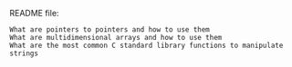 README file:

    What are pointers to pointers and how to use them
    What are multidimensional arrays and how to use them
    What are the most common C standard library functions to manipulate strings
